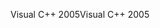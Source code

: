 <span data-ttu-id="bbce6-101">Visual C++ 2005</span><span class="sxs-lookup"><span data-stu-id="bbce6-101">Visual C++ 2005</span></span>